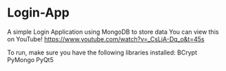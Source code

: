 # Login-App
A simple Login Application using MongoDB to store data
 You can view this on YouTube! https://www.youtube.com/watch?v=_CsLjA-Dq_o&t=45s
 
 To run, make sure you have the following libraries installed:
 BCrypt
 PyMongo
 PyQt5
 
 
